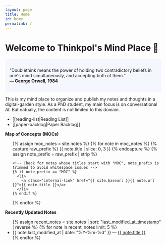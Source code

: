 ```yaml
---
layout: page
title: Home
id: home
permalink: /
---
```


# Welcome to Thinkpol's Mind Place 👋

<p style="padding: 2em 1em; background: #f5f7ff; border-radius: 4px;">
"Doublethink means the power of holding two contradictory beliefs in one's mind simultaneously, and accepting both of them."
<br><span style="font-weight: bold">― George Orwell, 1984</span>
</p>

This is my mind place to organize and publish my notes and thoughts in a digital-garden style. As a PhD student, my main focus is on conversational AI. But natually, the content is not limited to this domain.

- [[reading-list|Reading List]]
- [[paper-backlog|Paper Backlog]]

<strong>Map of Concepts (MOCs)</strong>

<ul>
  {% assign moc_notes = site.notes %}
  {% for note in moc_notes %}
    {% capture raw_prefix %}
      {{ note.title | slice: 0, 3 }}
    {% endcapture %}
    {% assign note_prefix = raw_prefix | strip %}
    
    <!-- Check for notes whose titles start with "MOC", note_prefix is trimmed to avoid whitespace issues -->
    {% if note_prefix == "MOC" %}
      <li>
        <a class="internal-link" href="{{ site.baseurl }}{{ note.url }}">{{ note.title }}</a>
      </li>
    {% endif %}
  {% endfor %}
</ul>

<strong>Recently Updated Notes</strong>

<ul>
  {% assign recent_notes = site.notes | sort: "last_modified_at_timestamp" | reverse %}
  {% for note in recent_notes limit: 5 %}
    <li>
      {{ note.last_modified_at | date: "%Y-%m-%d" }} — <a class="internal-link" href="{{ site.baseurl }}{{ note.url }}">{{ note.title }}</a>
    </li>
  {% endfor %}
</ul>

<style>
  .wrapper {
    max-width: 46em;
  }
</style>
